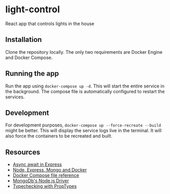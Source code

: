 # light-control

React app that controls lights in the house

## Installation

Clone the repository locally. The only two requirements are Docker Engine and Docker Compose.

## Running the app

Run the app using `docker-compose up -d`. This will start the entire service in the background. The compose file is automatically configured to restart the services.

## Development

For development purposes, `docker-compose up --force-recreate --build` might be better. This will display the service logs live in the terminal. It will also force the containers to be recreated and built.

## Resources

- [Async await in Express](https://strongloop.com/strongblog/async-error-handling-expressjs-es7-promises-generators/)
- [Node, Express, Mongo and Docker](https://medium.com/@sunnykay/docker-development-workflow-node-express-mongo-4bb3b1f7eb1e#.pq9m52kkj)
- [Docker Compose file reference](https://docs.docker.com/compose/compose-file/)
- [MongoDb's Node.js Driver](http://mongodb.github.io/node-mongodb-native/2.2/)
- [Typechecking with PropTypes](https://facebook.github.io/react/docs/typechecking-with-proptypes.html)
